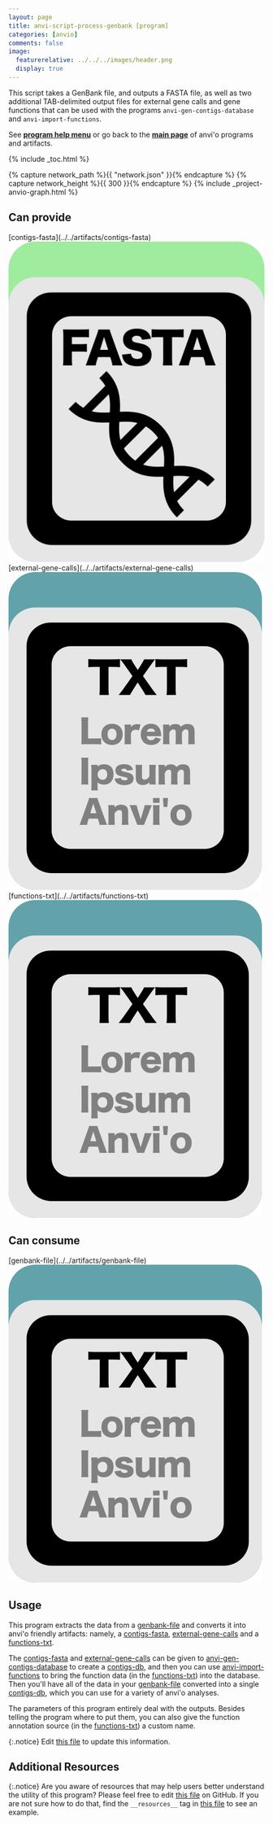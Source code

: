 ```yaml
---
layout: page
title: anvi-script-process-genbank [program]
categories: [anvio]
comments: false
image:
  featurerelative: ../../../images/header.png
  display: true
---
```


This script takes a GenBank file, and outputs a FASTA file, as well as two additional TAB-delimited output files for external gene calls and gene functions that can be used with the programs `anvi-gen-contigs-database` and `anvi-import-functions`.

See **[program help menu](../../../../vignette#anvi-script-process-genbank)** or go back to the **[main page](../../)** of anvi'o programs and artifacts.


{% include _toc.html %}
<div id="svg" class="subnetwork"></div>
{% capture network_path %}{{ "network.json" }}{% endcapture %}
{% capture network_height %}{{ 300 }}{% endcapture %}
{% include _project-anvio-graph.html %}


## Can provide

<p style="text-align: left" markdown="1"><span class="artifact-p">[contigs-fasta](../../artifacts/contigs-fasta) <img src="../../images/icons/FASTA.png" class="artifact-icon-mini" /></span> <span class="artifact-p">[external-gene-calls](../../artifacts/external-gene-calls) <img src="../../images/icons/TXT.png" class="artifact-icon-mini" /></span> <span class="artifact-p">[functions-txt](../../artifacts/functions-txt) <img src="../../images/icons/TXT.png" class="artifact-icon-mini" /></span></p>

## Can consume

<p style="text-align: left" markdown="1"><span class="artifact-r">[genbank-file](../../artifacts/genbank-file) <img src="../../images/icons/TXT.png" class="artifact-icon-mini" /></span></p>

## Usage


This program extracts the data from a <span class="artifact-n">[genbank-file](/software/anvio/help/main/artifacts/genbank-file)</span> and converts it into anvi'o friendly artifacts: namely, a <span class="artifact-n">[contigs-fasta](/software/anvio/help/main/artifacts/contigs-fasta)</span>, <span class="artifact-n">[external-gene-calls](/software/anvio/help/main/artifacts/external-gene-calls)</span> and a <span class="artifact-n">[functions-txt](/software/anvio/help/main/artifacts/functions-txt)</span>.

The <span class="artifact-n">[contigs-fasta](/software/anvio/help/main/artifacts/contigs-fasta)</span> and <span class="artifact-n">[external-gene-calls](/software/anvio/help/main/artifacts/external-gene-calls)</span> can be given to <span class="artifact-n">[anvi-gen-contigs-database](/software/anvio/help/main/programs/anvi-gen-contigs-database)</span> to create a <span class="artifact-n">[contigs-db](/software/anvio/help/main/artifacts/contigs-db)</span>, and then you can use <span class="artifact-n">[anvi-import-functions](/software/anvio/help/main/programs/anvi-import-functions)</span> to bring the function data (in the <span class="artifact-n">[functions-txt](/software/anvio/help/main/artifacts/functions-txt)</span>) into the database. Then you'll have all of the data in your <span class="artifact-n">[genbank-file](/software/anvio/help/main/artifacts/genbank-file)</span> converted into a single <span class="artifact-n">[contigs-db](/software/anvio/help/main/artifacts/contigs-db)</span>, which you can use for a variety of anvi'o analyses.

The parameters of this program entirely deal with the outputs. Besides telling the program where to put them, you can also give the function annotation source (in the <span class="artifact-n">[functions-txt](/software/anvio/help/main/artifacts/functions-txt)</span>) a custom name. 


{:.notice}
Edit [this file](https://github.com/merenlab/anvio/tree/master/anvio/docs/programs/anvi-script-process-genbank.md) to update this information.


## Additional Resources



{:.notice}
Are you aware of resources that may help users better understand the utility of this program? Please feel free to edit [this file](https://github.com/merenlab/anvio/tree/master/bin/anvi-script-process-genbank) on GitHub. If you are not sure how to do that, find the `__resources__` tag in [this file](https://github.com/merenlab/anvio/blob/master/bin/anvi-interactive) to see an example.
